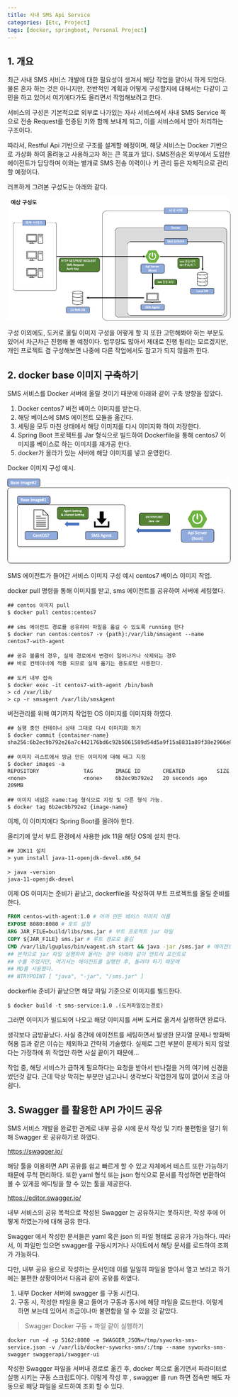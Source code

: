 ```yaml
---
title: 사내 SMS Api Service
categories: [Etc, Project]
tags: [docker, springboot, Personal Project]
---
```


## 1. 개요

최근 사내 SMS 서비스 개발에 대한 필요성이 생겨서 해당 작업을 맡아서 하게 되었다. 물론 혼자 하는 것은 아니지만, 전반적인 계획과 어떻게 구성할지에 대해서는 다같이 고민을 하고 있어서 여기에다가도 올리면서 작업해보려고 한다.

서비스의 구성은 기본적으로 외부로 나가있는 자사 서비스에서 사내 SMS Service 쪽으로 전송 Request를 인증된 키와 함께 보내게 되고, 이를 서비스에서 받아 처리하는 구조이다.

따라서, Restful Api 기반으로 구조를 설계할 예정이며, 해당 서비스는 Docker 기반으로 가상화 하여 올려놓고 사용하고자 하는 큰 목표가 있다. SMS전송은 외부에서 도입한 에이전트가 담당하며 이와는 별개로 SMS 전송 이력이나 키 관리 등은 자체적으로 관리할 예정이다.

러프하게 그려본 구성도는 아래와 같다.

![2-1](/assets/img/Project/2-1.png)

구성 이외에도, 도커로 올릴 이미지 구성을 어떻게 할 지 또한 고민해봐야 하는 부분도 있어서 차근차근 진행해 볼 예정이다. 업무량도 많아서 제대로 진행 될리는 모르겠지만, 개인 프로젝트 겸 구성해보면 나중에 다른 작업에서도 참고가 되지 않을까 한다.

## 2. docker base 이미지 구축하기

SMS 서비스를 Docker 서버에 올릴 것이기 때문에 아래와 같이 구축 방향을 잡았다.

1. Docker centos7 버전 베이스 이미지를 받는다.
2. 해당 베이스에 SMS 에이전트 모듈을 옮긴다.
3. 세팅을 모두 마친 상태에서 해당 이미지를 다시 이미지화 하여 저장한다.
4. Spring Boot 프로젝트를 Jar 형식으로 빌드하여 Dockerfile을 통해 centos7 이미지를 베이스로 하는 이미지를 재가공 한다.
5. docker가 올라가 있는 서버에 해당 이미지를 넣고 운영한다.

Docker 이미지 구성 예시.

![2-2](/assets/img/Project/2-2.png)

SMS 에이전트가 들어간 서비스 이미지 구성 예시
centos7 베이스 이미지 작업.

docker pull 명령을 통해 이미지를 받고, sms 에이전트를 공유하여 서버에 세팅했다.

```
## centos 이미지 pull
$ docker pull centos:centos7

## sms 에이전트 경로를 공유하여 파일을 옮길 수 있도록 running 한다
$ docker run centos:centos7 -v {path}:/var/lib/smsagent --name centos7-with-agent

## 공유 볼륨의 경우, 실제 경로에서 변경이 일어나거나 삭제되는 경우
## 바로 컨테이너에 적용 되므로 실제 옮기는 용도로만 사용한다.

## 도커 내부 접속
$ docker exec -it centos7-with-agent /bin/bash
> cd /var/lib/
> cp -r smsagent /var/lib/smsAgent
```

버전관리를 위해 여기까지 작업한 OS 이미지를 이미지화 하였다.

```
## 실행 중인 컨테이너 상태 그대로 다시 이미지화 하기
$ docker commit {container-name}
sha256:6b2ec9b792e26a7c442176bd6c92b5061589d54d5a9f15a8831a89f38e2966e8

## 이미지 리스트에서 방금 만든 이미지에 대해 태그 지정
$ docker images -a
REPOSITORY              TAG       IMAGE ID       CREATED          SIZE
<none>                  <none>    6b2ec9b792e2   20 seconds ago   209MB

## 이미지 네임은 name:tag 형식으로 지정 및 다른 형식 가능.
$ docker tag 6b2ec9b792e2 {image-name}
```

이제, 이 이미지에다 Spring Boot를 올려야 한다.

올리기에 앞서 부트 환경에서 사용한 jdk 11을 해당 OS에 설치 한다.

```
## JDK11 설치
> yum install java-11-openjdk-devel.x86_64

> java -version
java-11-openjdk-devel
```

이제 OS 이미지는 준비가 끝났고, dockerfile을 작성하여 부트 프로젝트를 올릴 준비를 한다.

```dockerfile
FROM centos-with-agent:1.0 # 아까 만든 베이스 이미지 이름
EXPOSE 8080:8080 # 포트 설정
ARG JAR_FILE=build/libs/sms.jar # 부트 프로젝트 jar 파일
COPY ${JAR_FILE} sms.jar # 루트 경로로 옮김
CMD /var/lib/lguplus/bin/uagent.sh start && java -jar /sms.jar # 에이전트 실행 및 프로젝트 실행
## 본적으로 jar 파일 실행하여 돌리는 경우 아래와 같이 엔트리 포인트로
## 수를 주었지만, 여기서는 에이전트를 실행한 후, 돌려야 하기 때문에
## MD를 사용했다.
## NTRYPOINT [ "java", "-jar", "/sms.jar" ]
```

dockerfile 준비가 끝났으면 해당 파일 기준으로 이미지를 빌드한다.

```
$ docker build -t sms-service:1.0 .(도커파일있는경로)
```

그러면 이미지가 빌드되어 나오고 해당 이미지를 서버 도커로 옮겨서 실행하면 완료다.

생각보다 금방끝났다. 사실 중간에 에이전트를 세팅하면서 발생한 문자열 문제나 방화벽 허용 등과 같은 이슈는 제외하고 간략히 기술했다. 실제로 그런 부분이 문제가 되지 않았다는 가정하에 위 작업만 하면 사실 끝이기 때문에...

작업 중, 해당 서비스가 급하게 필요하다는 요청을 받아서 반나절을 거의 여기에 신경을 썼던것 같다. 근데 막상 막히는 부분만 넘고나니 생각보다 작업한게 많이 없어서 조금 아쉽다.

## 3. Swagger 를 활용한 API 가이드 공유

SMS 서비스 개발을 완료한 관계로 내부 공유 시에 문서 작성 및 기타 불편함을 덜기 위해 Swagger 로 공유하기로 하였다.

https://swagger.io/

해당 툴을 이용하면 API 공유를 쉽고 빠르게 할 수 있고 자체에서 테스트 또한 가능하기 때문에 무척 편리하다. 또한 yaml 형식 또는 json 형식으로 문서를 작성하면 변환하여 볼 수 있게끔 에디팅을 할 수 있는 툴을 제공한다.

https://editor.swagger.io/

내부 서비스의 공유 목적으로 작성된 Swagger 는 공유하지는 못하지만, 작성 후에 어떻게 하였는가에 대해 공유 한다.

Swagger 에서 작성한 문서들은 yaml 혹은 json 의 파일 형태로 공유가 가능하다. 따라서, 이 파일만 있으면 swagger를 구동시키거나 사이트에서 해당 문서를 로드하여 조회가 가능하다.

다만, 내부 공유 용으로 작성하는 문서인데 이를 일일히 파일을 받아서 열고 보라고 하기에는 불편한 상황이어서 다음과 같이 공유를 하였다.

1. 내부 Docker 서버에 swagger 를 구동 시킨다.
2. 구동 시, 작성한 파일을 물고 들어가 구동과 동시에 해당 파일을 로드한다.
   이렇게 하면 보는데 있어서 조금이나마 불편함을 덜 수 있을 것 같았다.

> Swagger Docker 구동 + 파일 같이 실행하기

```
docker run -d -p 5162:8080 -e SWAGGER_JSON=/tmp/syworks-sms-service.json -v /var/lib/docker-syworks-sms/:/tmp --name syworks-sms-swagger swaggerapi/swagger-ui
```

작성한 Swagger 파일을 서버내 경로로 옮긴 후, docker 쪽으로 옮기면서 파라미터로 실행 시키는 구동 스크립트이다.
이렇게 작성 후 , swagger 를 run 하면 접속만 해도 자동으로 해당 파일을 로드하여 조회 할 수 있다.
